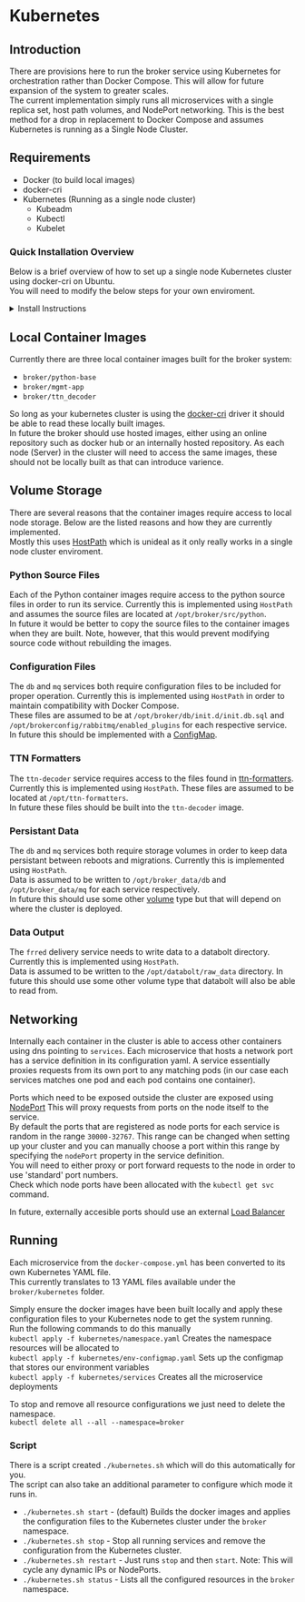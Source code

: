# Kubernetes

## Introduction

There are provisions here to run the broker service using Kubernetes for orchestration rather than Docker Compose. This will allow for future expansion of the system to greater scales.  
The current implementation simply runs all microservices with a single replica set, host path volumes, and NodePort networking. This is the best method for a drop in replacement to Docker Compose and assumes Kubernetes is running as a Single Node Cluster.

## Requirements

- Docker (to build local images)
- docker-cri
- Kubernetes (Running as a single node cluster)
  - Kubeadm
  - Kubectl
  - Kubelet

### Quick Installation Overview

Below is a brief overview of how to set up a single node Kubernetes cluster using docker-cri on Ubuntu.  
You will need to modify the below steps for your own enviroment.

<details>
    <summary>Install Instructions</summary>

    1. Install Prerequisites

        ```bash
        sudo apt-get update
        sudo apt-get install -y apt-transport-https ca-certificates curl vim git curl wget gnupg
        ```

    2. Install Docker

        ```bash
        sudo install -m 0755 -d /etc/apt/keyrings
        curl -fsSL https://download.docker.com/linux/ubuntu/gpg | sudo gpg --dearmor -o /etc/apt/keyrings/docker.gpg
        sudo chmod a+r /etc/apt/keyrings/docker.gpg

        echo \
        "deb [arch="$(dpkg --print-architecture)" signed-by=/etc/apt/keyrings/docker.gpg] https://download.docker.com/linux/ubuntu \
        "$(. /etc/os-release && echo "$VERSION_CODENAME")" stable" | \
        sudo tee /etc/apt/sources.list.d/docker.list > /dev/null

        sudo apt-get update

        sudo apt-get install docker-ce docker-ce-cli containerd.io docker-buildx-plugin docker-compose-plugin
        ```

    3. Install docker-cri

        ```bash
        wget https://github.com/Mirantis/cri-dockerd/releases/download/v0.3.4/cri-dockerd-0.3.4.amd64.tgz
        tar -xvf cri-dockerd-0.3.4.amd64.tgz
        cd cri-dockerd/
        mkdir -p /usr/local/bin
        install -o root -g root -m 0755 ./cri-dockerd /usr/local/bin/cri-dockerd

        sudo tee /etc/systemd/system/cri-docker.service << EOF
        [Unit]
        Description=CRI Interface for Docker Application Container Engine
        Documentation=https://docs.mirantis.com
        After=network-online.target firewalld.service docker.service
        Wants=network-online.target
        Requires=cri-docker.socket
        [Service]
        Type=notify
        ExecStart=/usr/local/bin/cri-dockerd --container-runtime-endpoint fd:// --network-plugin=
        ExecReload=/bin/kill -s HUP $MAINPID
        TimeoutSec=0
        RestartSec=2
        Restart=always
        StartLimitBurst=3
        StartLimitInterval=60s
        LimitNOFILE=infinity
        LimitNPROC=infinity
        LimitCORE=infinity
        TasksMax=infinity
        Delegate=yes
        KillMode=process
        [Install]
        WantedBy=multi-user.target
        EOF

        sudo tee /etc/systemd/system/cri-docker.socket << EOF
        [Unit]
        Description=CRI Docker Socket for the API
        PartOf=cri-docker.service
        [Socket]
        ListenStream=%t/cri-dockerd.sock
        SocketMode=0660
        SocketUser=root
        SocketGroup=docker
        [Install]
        WantedBy=sockets.target
        EOF

        systemctl daemon-reload
        systemctl enable cri-docker.service
        systemctl enable --now cri-docker.socket
        ```

    4. Install Kubernetes

        ```bash
        # Add Kubernetes GPG key
        curl -fsSL https://packages.cloud.google.com/apt/doc/apt-key.gpg | sudo gpg --dearmor -o /etc/apt/keyrings/kubernetes-archive-keyring.gpg

        # Add Kubernetes apt repository
        echo "deb [signed-by=/etc/apt/keyrings/kubernetes-archive-keyring.gpg] https://apt.kubernetes.io/ kubernetes-xenial main" | sudo tee /etc/apt/sources.list.d/kubernetes.list

        # Fetch package list
        sudo apt-get update

        sudo apt-get install -y kubelet kubeadm kubectl

        # Prevent them from being updated automatically
        sudo apt-mark hold kubelet kubeadm kubectl
        ```

    5. Disable Swap

    ```bash
    sudo sed -i '/ swap / s/^\(.*\)$/#\1/g' /etc/fstab
    sudo swapoff -a
    ```

    6. Forward IP Traffic

        ```bash
        sudo modprobe overlay
        sudo modprobe br_netfilter

        sudo tee /etc/sysctl.d/kubernetes.conf<<EOF
        net.bridge.bridge-nf-call-ip6tables = 1
        net.bridge.bridge-nf-call-iptables = 1
        net.ipv4.ip_forward = 1
        EOF

        sysctl --system
        ```

    7. Create the Cluster

        ```bash
        sudo kubeadm init --pod-network-cidr=10.244.0.0/16 --cri-socket unix:///var/run/cri-dockerd.sock
        ```

    8. Configure Kubectl

        ```bash
        mkdir -p $HOME/.kube
        sudo cp -i /etc/kubernetes/admin.conf $HOME/.kube/config
        sudo chown $(id -u):$(id -g) $HOME/.kube/config
        ```

    9. Install CNI

        ```bash
        kubectl apply -f https://raw.githubusercontent.com/coreos/flannel/master/Documentation/kube-flannel.yml
        ```

    Kubernetes should now be fully functional as a standalone single node cluster and you can run commands against it using kubectl.

</details>

## Local Container Images

Currently there are three local container images built for the broker system:

- `broker/python-base`
- `broker/mgmt-app`
- `broker/ttn_decoder`

So long as your kubernetes cluster is using the [docker-cri](https://kubernetes.io/docs/setup/production-environment/container-runtimes/#docker) driver it should be able to read these locally built images.  
In future the broker should use hosted images, either using an online repository such as docker hub or an internally hosted repository. As each node (Server) in the cluster will need to access the same images, these should not be locally built as that can introduce varience.

## Volume Storage

There are several reasons that the container images require access to local node storage. Below are the listed reasons and how they are currently implemented.  
Mostly this uses [HostPath](https://kubernetes.io/docs/concepts/storage/volumes/#hostpath) which is unideal as it only really works in a single node cluster enviroment.

### Python Source Files

Each of the Python container images require access to the python source files in order to run its service. Currently this is implemented using `HostPath` and assumes the source files are located at `/opt/broker/src/python`.  
In future it would be better to copy the source files to the container images when they are built. Note, however, that this would prevent modifying source code without rebuilding the images.

### Configuration Files

The `db` and `mq` services both require configuration files to be included for proper operation. Currently this is implemented using `HostPath` in order to maintain compatibility with Docker Compose.  
These files are assumed to be at `/opt/broker/db/init.d/init.db.sql` and `/opt/brokerconfig/rabbitmq/enabled_plugins` for each respective service.  
In future this should be implemented with a [ConfigMap](https://kubernetes.io/docs/concepts/storage/volumes/#configmap).

### TTN Formatters

The `ttn-decoder` service requires access to the files found in [ttn-formatters](https://github.com/DPIclimate/ttn-formatters). Currently this is implemented using `HostPath`.
These files are assumed to be located at `/opt/ttn-formatters`.  
In future these files should be built into the `ttn-decoder` image.

### Persistant Data

The `db` and `mq` services both require storage volumes in order to keep data persistant between reboots and migrations. Currently this is implemented using `HostPath`.  
Data is assumed to be written to `/opt/broker_data/db` and `/opt/broker_data/mq` for each service respectively.  
In future this should use some other [volume](https://kubernetes.io/docs/concepts/storage/volumes/#volume-types) type but that will depend on where the cluster is deployed.

### Data Output

The `frred` delivery service needs to write data to a databolt directory. Currently this is implemented using `HostPath`.  
Data is assumed to be written to the `/opt/databolt/raw_data` directory.
In future this should use some other volume type that databolt will also be able to read from.

## Networking

Internally each container in the cluster is able to access other containers using dns pointing to `services`. Each microservice that hosts a network port has a service definition in its configuration yaml. A service essentially proxies requests from its own port to any matching pods (in our case each services matches one pod and each pod contains one container).

Ports which need to be exposed outside the cluster are exposed using [NodePort](https://kubernetes.io/docs/concepts/services-networking/service/#type-nodeport) This will proxy requests from ports on the node itself to the service.  
By default the ports that are registered as node ports for each service is random in the range `30000-32767`. This range can be changed when setting up your cluster and you can manually choose a port within this range by specifying the `nodePort` property in the service definition.  
You will need to either proxy or port forward requests to the node in order to use 'standard' port numbers.  
Check which node ports have been allocated with the `kubectl get svc` command.

In future, externally accesible ports should use an external [Load Balancer](https://kubernetes.io/docs/concepts/services-networking/service/#loadbalancer)

## Running

Each microservice from the `docker-compose.yml` has been converted to its own Kubernetes YAML file.  
This currently translates to 13 YAML files available under the `broker/kubernetes` folder.

Simply ensure the docker images have been built locally and apply these configuration files to your Kubernetes node to get the system running.  
Run the following commands to do this manually  
`kubectl apply -f kubernetes/namespace.yaml` Creates the namespace resources will be allocated to  
`kubectl apply -f kubernetes/env-configmap.yaml` Sets up the configmap that stores our environment variables  
`kubectl apply -f kubernetes/services` Creates all the microservice deployments

To stop and remove all resource configurations we just need to delete the namespace.  
`kubectl delete all --all --namespace=broker`

### Script

There is a script created `./kubernetes.sh` which will do this automatically for you.  
The script can also take an additional parameter to configure which mode it runs in.

- `./kubernetes.sh start` - (default) Builds the docker images and applies the configuration files to the Kubernetes cluster under the `broker` namespace.
- `./kubernetes.sh stop` - Stop all running services and remove the configuration from the Kubernetes cluster.
- `./kubernetes.sh restart` - Just runs `stop` and then `start`. Note: This will cycle any dynamic IPs or NodePorts.
- `./kubernetes.sh status` - Lists all the configured resources in the `broker` namespace.
